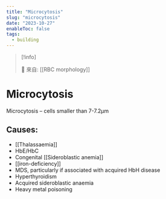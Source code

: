 ```yaml
---
title: "Microcytosis"
slug: "microcytosis"
date: "2023-10-27"
enableToc: false
tags:
  - building
---
```


> [!info]
>
> 🌱 來自: [[RBC morphology]]

# Microcytosis

Microcytosis – cells smaller than 7-7.2µm

## Causes:

- [[Thalassaemia]]
- HbE/HbC
- Congenital [[Sideroblastic anemia]]
- [[iron-deficiency]] 
- MDS, particularly if associated with acquired HbH disease
- Hyperthyroidism
- Acquired sideroblastic anaemia
- Heavy metal poisoning

